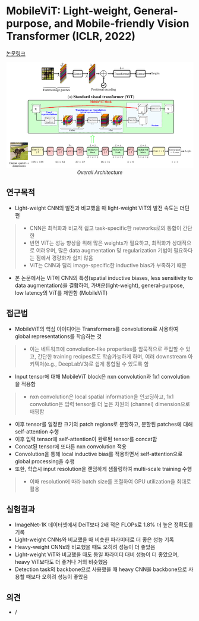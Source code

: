 # MobileViT: Light-weight, General-purpose, and Mobile-friendly Vision Transformer (ICLR, 2022)

[논문링크](https://arxiv.org/abs/2110.02178)

<p align="center">
    <img width="700" alt='fig1' src="../img/mehta2021mobilevit.png?raw=true"></br>
    <em><font size=2>Overall Architecture</font></em>
</p>

## 연구목적
- Light-weight CNN의 발전과 비교했을 때 light-weight ViT의 발전 속도는 더딘편
> - CNN은 최적화과 비교적 쉽고 task-specific한 networks로의 통합이 간단한
> - 반면 ViT는 성능 향상을 위해 많은 weights가 필요하고, 최적화가 상대적으로 어려우며, 많은 data augmentation 및 regularization 기법이 필요하다는 점에서 경량화가 쉽지 않음
> - ViT는 CNN과 달리 image-specific한 inductive bias가 부족하기 때문
- 본 논문에서는 ViT에 CNN의 특성(spatial inductive biases, less sensitivity to data augmentation)을 결합하여, 가벼운(light-weight), general-purpose, low latency의 ViT를 제안함 (MobileViT)

## 접근법
- MobileViT의 핵심 아이디어는 Transformers를 convolutions로 사용하여 global representations를 학습하는 것
> - 이는 네트워크에 convolution-like properties를 암묵적으로 주입할 수 있고, 간단한 training recipes로도 학습가능하게 하며, 여러 downstream 아키텍처(e.g., DeepLabV3)로 쉽게 통합될 수 있도록 함
- Input tensor에 대해 MobileViT block은 nxn convolution과 1x1 convolution을 적용함
> - nxn convolution은 local spatial information을 인코딩하고, 1x1 convolution은 입력 tensor를 더 높은 차원의 (channel) dimension으로 매핑함
- 이후 tensor를 일정한 크기의 patch regions로 분할하고, 분할된 patches에 대해 self-attention 수행
- 이후 입력 tensor에 self-attention이 완료된 tensor를 concat함
- Concat된 tensor에 또다른 nxn convolution 적용
- Convolution을 통해 local inductive bias를 적용하면서 self-attention으로 global processing을 수행
- 또한, 학습시 input resolution을 랜덤하게 샘플링하여 multi-scale training 수행
> - 이때 resolution에 따라 batch size를 조절하여 GPU utilization을 최대로 활용

## 실험결과
- ImageNet-1K 데이터셋에서 DeiT보다 2배 적은 FLOPs로 1.8% 더 높은 정확도를 기록
- Light-weight CNNs와 비교했을 때 비슷한 파라미터로 더 좋은 성능 기록
- Heavy-weight CNNs와 비교했을 때도 오히려 성능이 더 좋았음
- Light-weight ViT와 비교했을 때도 동일 파라미터 대비 성능이 더 좋았으며, heavy ViT보다도 더 좋거나 거의 비슷했음
- Detection task의 backbone으로 사용했을 때 heavy CNN을 backbone으로 사용할 때보다 오히려 성능이 좋았음

## 의견
- /